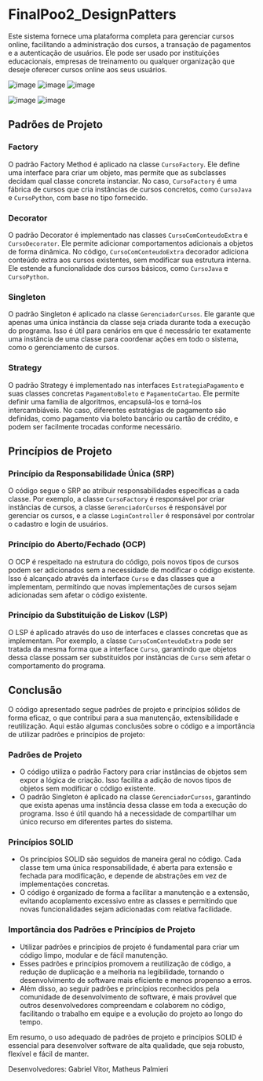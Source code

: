 # FinalPoo2_DesignPatters

Este sistema fornece uma plataforma completa para gerenciar cursos online, facilitando a administração dos cursos, a transação de pagamentos e a autenticação de usuários. Ele pode ser usado por instituições educacionais, empresas de treinamento ou qualquer organização que deseje oferecer cursos online aos seus usuários.

![image](https://github.com/gabscost/FinalPoo2_DesignPatters/assets/104831757/031aff44-6a01-4a5b-a8ca-85b95a80d389)
![image](https://github.com/gabscost/FinalPoo2_DesignPatters/assets/104831757/697fc12c-7c90-4a62-bab1-db43a4b22a01)
![image](https://github.com/gabscost/FinalPoo2_DesignPatters/assets/104831757/cb1464fd-1186-4576-b538-2712609d472a)

![image](https://github.com/gabscost/FinalPoo2_DesignPatters/assets/104831757/9a049bf4-b1d5-4b3a-bff8-3c5cb3754fac)
![image](https://github.com/gabscost/FinalPoo2_DesignPatters/assets/104831757/8a8b77f5-5ab0-432d-bee3-08b0031b33cd)

## Padrões de Projeto

### Factory
O padrão Factory Method é aplicado na classe `CursoFactory`. Ele define uma interface para criar um objeto, mas permite que as subclasses decidam qual classe concreta instanciar. No caso, `CursoFactory` é uma fábrica de cursos que cria instâncias de cursos concretos, como `CursoJava` e `CursoPython`, com base no tipo fornecido.

### Decorator
O padrão Decorator é implementado nas classes `CursoComConteudoExtra` e `CursoDecorator`. Ele permite adicionar comportamentos adicionais a objetos de forma dinâmica. No código, `CursoComConteudoExtra` decorador adiciona conteúdo extra aos cursos existentes, sem modificar sua estrutura interna. Ele estende a funcionalidade dos cursos básicos, como `CursoJava` e `CursoPython`.

### Singleton
O padrão Singleton é aplicado na classe `GerenciadorCursos`. Ele garante que apenas uma única instância da classe seja criada durante toda a execução do programa. Isso é útil para cenários em que é necessário ter exatamente uma instância de uma classe para coordenar ações em todo o sistema, como o gerenciamento de cursos.

### Strategy
O padrão Strategy é implementado nas interfaces `EstrategiaPagamento` e suas classes concretas `PagamentoBoleto` e `PagamentoCartao`. Ele permite definir uma família de algoritmos, encapsulá-los e torná-los intercambiáveis. No caso, diferentes estratégias de pagamento são definidas, como pagamento via boleto bancário ou cartão de crédito, e podem ser facilmente trocadas conforme necessário.

## Princípios de Projeto

### Princípio da Responsabilidade Única (SRP)
O código segue o SRP ao atribuir responsabilidades específicas a cada classe. Por exemplo, a classe `CursoFactory` é responsável por criar instâncias de cursos, a classe `GerenciadorCursos` é responsável por gerenciar os cursos, e a classe `LoginController` é responsável por controlar o cadastro e login de usuários.

### Princípio do Aberto/Fechado (OCP)
O OCP é respeitado na estrutura do código, pois novos tipos de cursos podem ser adicionados sem a necessidade de modificar o código existente. Isso é alcançado através da interface `Curso` e das classes que a implementam, permitindo que novas implementações de cursos sejam adicionadas sem afetar o código existente.

### Princípio da Substituição de Liskov (LSP)
O LSP é aplicado através do uso de interfaces e classes concretas que as implementam. Por exemplo, a classe `CursoComConteudoExtra` pode ser tratada da mesma forma que a interface `Curso`, garantindo que objetos dessa classe possam ser substituídos por instâncias de `Curso` sem afetar o comportamento do programa.

## Conclusão

O código apresentado segue padrões de projeto e princípios sólidos de forma eficaz, o que contribui para a sua manutenção, extensibilidade e reutilização. Aqui estão algumas conclusões sobre o código e a importância de utilizar padrões e princípios de projeto:

### Padrões de Projeto
- O código utiliza o padrão Factory para criar instâncias de objetos sem expor a lógica de criação. Isso facilita a adição de novos tipos de objetos sem modificar o código existente.
- O padrão Singleton é aplicado na classe `GerenciadorCursos`, garantindo que exista apenas uma instância dessa classe em toda a execução do programa. Isso é útil quando há a necessidade de compartilhar um único recurso em diferentes partes do sistema.

### Princípios SOLID
- Os princípios SOLID são seguidos de maneira geral no código. Cada classe tem uma única responsabilidade, é aberta para extensão e fechada para modificação, e depende de abstrações em vez de implementações concretas.
- O código é organizado de forma a facilitar a manutenção e a extensão, evitando acoplamento excessivo entre as classes e permitindo que novas funcionalidades sejam adicionadas com relativa facilidade.

### Importância dos Padrões e Princípios de Projeto
- Utilizar padrões e princípios de projeto é fundamental para criar um código limpo, modular e de fácil manutenção.
- Esses padrões e princípios promovem a reutilização de código, a redução de duplicação e a melhoria na legibilidade, tornando o desenvolvimento de software mais eficiente e menos propenso a erros.
- Além disso, ao seguir padrões e princípios reconhecidos pela comunidade de desenvolvimento de software, é mais provável que outros desenvolvedores compreendam e colaborem no código, facilitando o trabalho em equipe e a evolução do projeto ao longo do tempo.

Em resumo, o uso adequado de padrões de projeto e princípios SOLID é essencial para desenvolver software de alta qualidade, que seja robusto, flexível e fácil de manter.

Desenvolvedores: Gabriel Vitor, Matheus Palmieri
